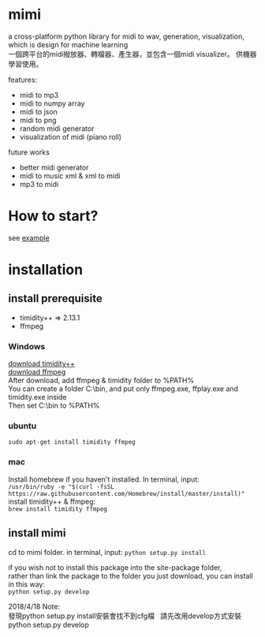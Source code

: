 # mimi
a cross-platform python library for midi to wav, generation, visualization, which is design for machine learning  
一個跨平台的midi撥放器、轉檔器、產生器，並包含一個midi visualizer。 供機器學習使用。

features:
* midi to mp3
* midi to numpy array
* midi to json
* midi to png
* random midi generator
* visualization of midi (piano roll)

future works
* better midi generator
* midi to music xml & xml to midi
* mp3 to midi 

# How to start?

see [example](https://github.com/exeex/mimi/blob/master/example/multi_channel_generation.py)

# installation

## install prerequisite
* timidity++ => 2.13.1
* ffmpeg

### Windows
[download timidity++](https://sourceforge.net/projects/timidity/files/TiMidity%2B%2B/TiMidity%2B%2B-CVS/)  
[download ffmpeg](https://ffmpeg.zeranoe.com/builds/)  
After download, add ffmpeg & timidity folder to %PATH%  
You can create a folder C:\bin, and put only ffmpeg.exe, ffplay.exe and timidity.exe inside  
Then set C:\bin to %PATH%  

### ubuntu
```sudo apt-get install timidity ffmpeg```  

### mac
Install homebrew if you haven't installed. In terminal, input:  
```/usr/bin/ruby -e "$(curl -fsSL https://raw.githubusercontent.com/Homebrew/install/master/install)"```  
install timidity++  & ffmpeg:  
```brew install timidity ffmpeg```  

## install mimi
 
 cd to mimi folder. in terminal, input:
```python setup.py install```  

if you wish not to install this package into the site-package folder,  
rather than link the package to the folder you just download, you can install in this way:  
```python setup.py develop```

2018/4/18 Note:  
發現python setup.py install安裝會找不到cfg檔  
請先改用develop方式安裝  
python setup.py develop




